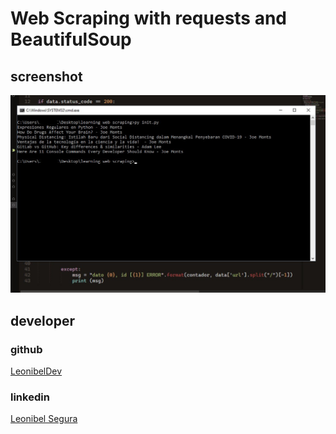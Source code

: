 # Web Scraping with requests and BeautifulSoup

## screenshot
![home screen](doc/home.jpg)

## developer

### github
[LeonibelDev](https://github.com/LeonibelDev)

### linkedin
[Leonibel Segura](https://www.linkedin.com/in/leonibel-segura-473415173)
